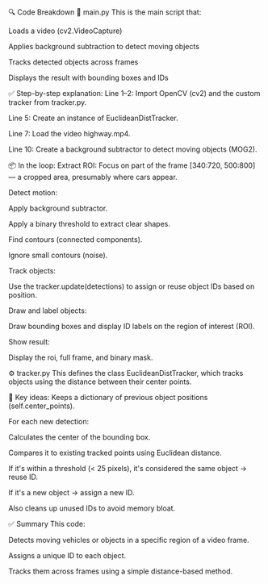 🔍 Code Breakdown
📁 main.py
This is the main script that:

Loads a video (cv2.VideoCapture)

Applies background subtraction to detect moving objects

Tracks detected objects across frames

Displays the result with bounding boxes and IDs

✅ Step-by-step explanation:
Line 1–2: Import OpenCV (cv2) and the custom tracker from tracker.py.

Line 5: Create an instance of EuclideanDistTracker.

Line 7: Load the video highway.mp4.

Line 10: Create a background subtractor to detect moving objects (MOG2).

📦 In the loop:
Extract ROI: Focus on part of the frame [340:720, 500:800] — a cropped area, presumably where cars appear.

Detect motion:

Apply background subtractor.

Apply a binary threshold to extract clear shapes.

Find contours (connected components).

Ignore small contours (noise).

Track objects:

Use the tracker.update(detections) to assign or reuse object IDs based on position.

Draw and label objects:

Draw bounding boxes and display ID labels on the region of interest (ROI).

Show result:

Display the roi, full frame, and binary mask.

⚙️ tracker.py
This defines the class EuclideanDistTracker, which tracks objects using the distance between their center points.

📌 Key ideas:
Keeps a dictionary of previous object positions (self.center_points).

For each new detection:

Calculates the center of the bounding box.

Compares it to existing tracked points using Euclidean distance.

If it's within a threshold (< 25 pixels), it's considered the same object → reuse ID.

If it's a new object → assign a new ID.

Also cleans up unused IDs to avoid memory bloat.

✅ Summary
This code:

Detects moving vehicles or objects in a specific region of a video frame.

Assigns a unique ID to each object.

Tracks them across frames using a simple distance-based method.
